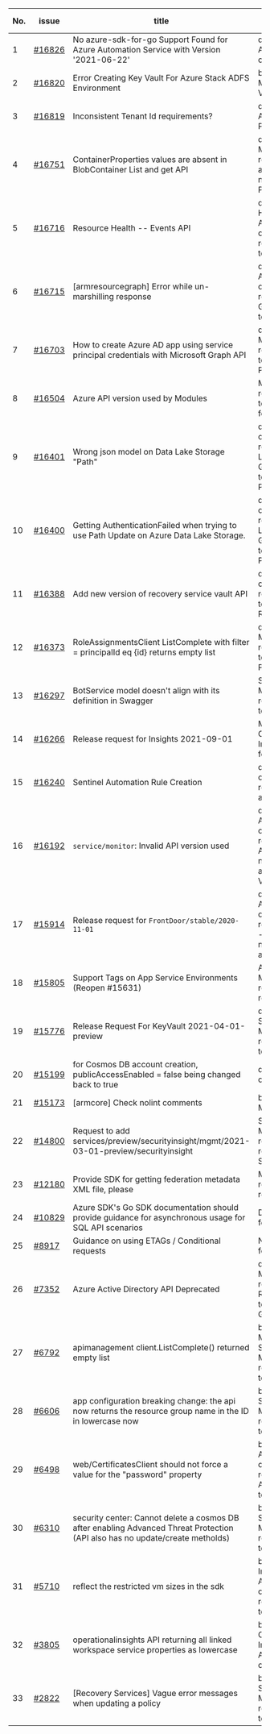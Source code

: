 | No. | issue | title | labels | assignees | bot advice | created date |
| ------ | ------ | ------ | ------ | ------ | ------ | :-----: |
|1|[#16826](https://github.com/Azure/azure-sdk-for-go/issues/16826)|No azure-sdk-for-go Support Found for Azure Automation Service with Version '2021-06-22'|question, Automation, Mgmt, customer-reported|lirenhe|new comment|2022-01-13|
|2|[#16820](https://github.com/Azure/azure-sdk-for-go/issues/16820)|Error Creating Key Vault For Azure Stack ADFS Environment|bug, KeyVault, Mgmt, Previous Versions|lirenhe|new comment|2022-01-13|
|3|[#16819](https://github.com/Azure/azure-sdk-for-go/issues/16819)|Inconsistent Tenant Id requirements?|question, Mgmt, Azure.Identity, Previous Versions|lirenhe|new comment|2022-01-13|
|4|[#16751](https://github.com/Azure/azure-sdk-for-go/issues/16751)|ContainerProperties values are absent in BlobContainer List and get API|question, Storage, Mgmt, customer-reported, needs-author-feedback, no-recent-activity, Previous Versions|lirenhe|new comment|2022-01-05|
|5|[#16716](https://github.com/Azure/azure-sdk-for-go/issues/16716)|Resource Health -- Events API|question, Resource Health, Service Attention, Mgmt, customer-reported, needs-team-attention|lirenhe|new comment|2021-12-27|
|6|[#16715](https://github.com/Azure/azure-sdk-for-go/issues/16715)|[armresourcegraph] Error while un-marshilling response|question, Service Attention, Mgmt, customer-reported, Resource Graph, needs-team-attention|lirenhe||2021-12-27|
|7|[#16703](https://github.com/Azure/azure-sdk-for-go/issues/16703)|How to create Azure AD app using service principal credentials with Microsoft Graph API|question, Compute, Mgmt, customer-reported, needs-team-attention, Previous Versions|lirenhe|new comment|2021-12-23|
|8|[#16504](https://github.com/Azure/azure-sdk-for-go/issues/16504)|Azure API version used by Modules|Mgmt, customer-reported, needs-team-attention, feature-request|lirenhe|new comment|2021-12-08|
|9|[#16401](https://github.com/Azure/azure-sdk-for-go/issues/16401)|Wrong json model on Data Lake Storage "Path"|question, Mgmt, customer-reported, Data Lake Storage Gen2, needs-team-attention, Previous Versions|lirenhe|new comment|2021-12-06|
|10|[#16400](https://github.com/Azure/azure-sdk-for-go/issues/16400)|Getting AuthenticationFailed when trying to use Path Update on Azure Data Lake Storage.|question, Mgmt, customer-reported, Data Lake Storage Gen2, needs-team-attention, Previous Versions|lirenhe|new issue|2021-12-06|
|11|[#16388](https://github.com/Azure/azure-sdk-for-go/issues/16388)|Add new version of recovery service vault API|question, Mgmt, customer-reported, needs-team-attention, Recovery Services|lirenhe|new comment|2021-12-02|
|12|[#16373](https://github.com/Azure/azure-sdk-for-go/issues/16373)|RoleAssignmentsClient ListComplete with filter = principalId eq {id} returns empty list|question, Compute, Mgmt, customer-reported, needs-team-attention, Previous Versions|lirenhe|new comment|2021-12-01|
|13|[#16297](https://github.com/Azure/azure-sdk-for-go/issues/16297)|BotService model doesn't align with its definition in Swagger|Service Attention, Mgmt, customer-reported, needs-team-attention|lirenhe|new comment|2021-11-27|
|14|[#16266](https://github.com/Azure/azure-sdk-for-go/issues/16266)|Release request for Insights 2021-09-01|Monitor - Operational Insights, Mgmt, feature-request|ArcturusZhang||2021-11-24|
|15|[#16240](https://github.com/Azure/azure-sdk-for-go/issues/16240)|Sentinel Automation Rule Creation|question, Mgmt, customer-reported, needs-author-feedback|ArcturusZhang||2021-11-22|
|16|[#16192](https://github.com/Azure/azure-sdk-for-go/issues/16192)|`service/monitor`: Invalid API version used|question, Service Attention, Mgmt, customer-reported, Monitor - ApplicationInsights, needs-team-attention, Previous Versions|lirenhe||2021-11-16|
|17|[#15914](https://github.com/Azure/azure-sdk-for-go/issues/15914)|Release request for `FrontDoor/stable/2020-11-01`|question, Service Attention, Mgmt, customer-reported, Network - Front Door, needs-team-attention|lirenhe|new comment|2021-10-22|
|18|[#15805](https://github.com/Azure/azure-sdk-for-go/issues/15805)|Support Tags on App Service Environments (Reopen #15631)|App Services, Mgmt, customer-reported, feature-request|ArcturusZhang|new issue|2021-10-15|
|19|[#15776](https://github.com/Azure/azure-sdk-for-go/issues/15776)|Release Request For KeyVault 2021-04-01-preview|question, KeyVault, Service Attention, Mgmt, customer-reported, needs-team-attention|Alancere, lirenhe|new comment|2021-10-12|
|20|[#15199](https://github.com/Azure/azure-sdk-for-go/issues/15199)|for Cosmos DB account creation, publicAccessEnabled = false being changed back to true|question, Mgmt, customer-reported|ArcturusZhang|new comment|2021-08-02|
|21|[#15173](https://github.com/Azure/azure-sdk-for-go/issues/15173)|[armcore] Check nolint comments|bug, CodeGen, Mgmt, ARM - Core|lirenhe||2021-07-27|
|22|[#14800](https://github.com/Azure/azure-sdk-for-go/issues/14800)|Request to add services/preview/securityinsight/mgmt/2021-03-01-preview/securityinsight |Service Attention, Mgmt, customer-reported, feature-request, SecurityInsights|Alancere, lirenhe|new comment|2021-06-19|
|23|[#12180](https://github.com/Azure/azure-sdk-for-go/issues/12180)|Provide SDK for getting federation metadata XML file, please|Mgmt, customer-reported, feature-request|ArcturusZhang||2020-08-06|
|24|[#10829](https://github.com/Azure/azure-sdk-for-go/issues/10829)|Azure SDK's Go SDK documentation should provide guidance for asynchronous usage for SQL API scenarios|Docs, SQL, Mgmt, feature-request|lirenhe|new comment|2020-06-25|
|25|[#8917](https://github.com/Azure/azure-sdk-for-go/issues/8917)|Guidance on using ETAGs / Conditional requests|Network, Mgmt, feature-request|lirenhe|new comment|2020-05-06|
|26|[#7352](https://github.com/Azure/azure-sdk-for-go/issues/7352)|Azure Active Directory API Deprecated|question, AAD, Mgmt, customer-reported, ARM - RBAC, needs-team-attention, Graph.Microsoft|ArcturusZhang|new comment|2020-02-18|
|27|[#6792](https://github.com/Azure/azure-sdk-for-go/issues/6792)|apimanagement client.ListComplete() returned empty list|bug, API Management, Service Attention, Mgmt, customer-reported, needs-team-attention|ArcturusZhang|new comment|2020-01-11|
|28|[#6606](https://github.com/Azure/azure-sdk-for-go/issues/6606)|app configuration breaking change:  the api now returns the resource group name in the ID in lowercase now|bug, App Services, Service Attention, Mgmt, customer-reported, needs-team-attention|ArcturusZhang||2020-01-06|
|29|[#6498](https://github.com/Azure/azure-sdk-for-go/issues/6498)|web/CertificatesClient should not force a value for the "password" property|bug, Service Attention, Mgmt, customer-reported, Web Apps, needs-team-attention|ArcturusZhang|new comment|2019-12-06|
|30|[#6310](https://github.com/Azure/azure-sdk-for-go/issues/6310)|security center: Cannot delete a cosmos DB after enabling Advanced Threat Protection (API also has no update/create metholds)|bug, Security, Service Attention, Mgmt, customer-reported, needs-team-attention|ArcturusZhang|new comment|2019-11-10|
|31|[#5710](https://github.com/Azure/azure-sdk-for-go/issues/5710)|reflect the restricted vm sizes in the sdk|bug, Container Instances, Service Attention, Mgmt, customer-reported, needs-team-attention|ArcturusZhang||2019-09-06|
|32|[#3805](https://github.com/Azure/azure-sdk-for-go/issues/3805)|operationalinsights API returning all linked workspace service properties as lowercase|bug, Monitor - Operational Insights, Service Attention, Mgmt, customer-reported|ArcturusZhang|new comment|2019-01-05|
|33|[#2822](https://github.com/Azure/azure-sdk-for-go/issues/2822)|[Recovery Services] Vague error messages when updating a policy|bug, Recovery Services Backup, Mgmt, customer-reported, needs-team-triage|lirenhe|new comment|2018-09-26|
